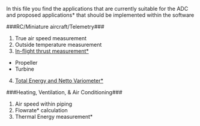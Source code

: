 In this file you find the applications that are currently suitable for the ADC and proposed applications* that should be implemented within the software

###RC/Miniature aircraft/Telemetry###


1. True air speed measurement
2. Outside temperature measurement
3. [In-flight thrust measurement*](http://arc.aiaa.org/doi/abs/10.2514/3.43575?journalCode=ja)
 * Propeller
 * Turbine
4. [Total Energy and Netto Variometer*](https://en.wikipedia.org/wiki/Variometer)

###Heating, Ventilation, & Air Conditioning###

1. Air speed within piping
2. Flowrate* calculation
3. Thermal Energy measurement*

